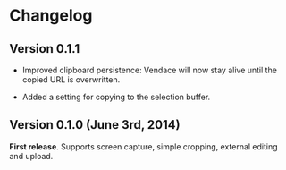 # Changelog

## Version 0.1.1

* Improved clipboard persistence: Vendace will now stay alive until the copied URL is overwritten.

* Added a setting for copying to the selection buffer.

## Version 0.1.0 (June 3rd, 2014)

**First release**. Supports screen capture, simple cropping, external editing and upload.
